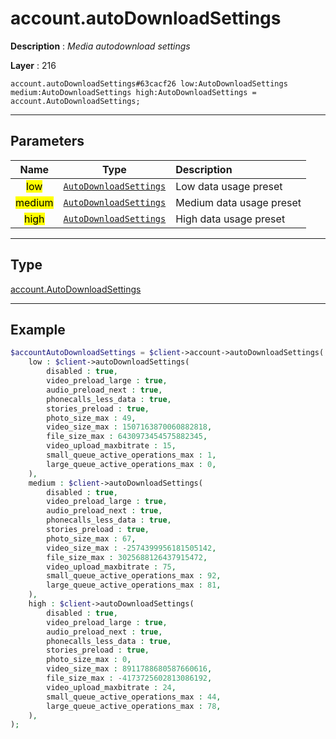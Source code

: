 # account.autoDownloadSettings

**Description** : *Media autodownload settings*

**Layer** : 216

```tl
account.autoDownloadSettings#63cacf26 low:AutoDownloadSettings medium:AutoDownloadSettings high:AutoDownloadSettings = account.AutoDownloadSettings;
```

---

## Parameters

| Name | Type | Description |
| :---: | :---: | :--- |
| <mark>low</mark> | [`AutoDownloadSettings`](type/AutoDownloadSettings) | Low data usage preset |
| <mark>medium</mark> | [`AutoDownloadSettings`](type/AutoDownloadSettings) | Medium data usage preset |
| <mark>high</mark> | [`AutoDownloadSettings`](type/AutoDownloadSettings) | High data usage preset |

---

## Type

[account.AutoDownloadSettings](type/account.AutoDownloadSettings)

---

## Example

```php
$accountAutoDownloadSettings = $client->account->autoDownloadSettings(
	low : $client->autoDownloadSettings(
		disabled : true,
		video_preload_large : true,
		audio_preload_next : true,
		phonecalls_less_data : true,
		stories_preload : true,
		photo_size_max : 49,
		video_size_max : 1507163870060882818,
		file_size_max : 6430973454575882345,
		video_upload_maxbitrate : 15,
		small_queue_active_operations_max : 1,
		large_queue_active_operations_max : 0,
	),
	medium : $client->autoDownloadSettings(
		disabled : true,
		video_preload_large : true,
		audio_preload_next : true,
		phonecalls_less_data : true,
		stories_preload : true,
		photo_size_max : 67,
		video_size_max : -2574399956181505142,
		file_size_max : 3025688126437915472,
		video_upload_maxbitrate : 75,
		small_queue_active_operations_max : 92,
		large_queue_active_operations_max : 81,
	),
	high : $client->autoDownloadSettings(
		disabled : true,
		video_preload_large : true,
		audio_preload_next : true,
		phonecalls_less_data : true,
		stories_preload : true,
		photo_size_max : 0,
		video_size_max : 8911788680587660616,
		file_size_max : -4173725602813086192,
		video_upload_maxbitrate : 24,
		small_queue_active_operations_max : 44,
		large_queue_active_operations_max : 78,
	),
);
```